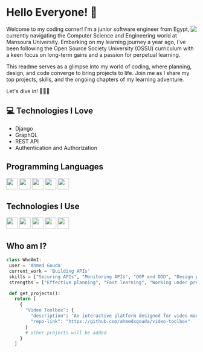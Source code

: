 # Hello Everyone! :wave:

<img src="https://github.com/user-attachments/assets/b265a8ce-4a77-4af6-802a-ffb5054dd716" align="right">


Welcome to my coding corner! I'm a junior software engineer from Egypt, currently navigating the Computer Science and Engineering world at Mansoura University. Embarking on my learning journey a year ago, I've been following the Open Source Society University (OSSU) curriculum with a keen focus on long-term gains and a passion for perpetual learning.

This readme serves as a glimpse into my world of coding, where planning, design, and code converge to bring projects to life. Join me as I share my top projects, skills, and the ongoing chapters of my learning adventure.

Let's dive in! 👨‍💻✨

## :computer: Technologies I Love
* Django
* GraphQL
* REST API
* Authentication and Authorization

## Programming Languages
<img src="https://github.com/user-attachments/assets/d51cdad2-8cab-41e8-b043-9f9ea5582a8d" width='30' />
<img src="https://github.com/user-attachments/assets/91cc0cd5-6b71-4b92-94eb-851cf75143c3" width='30' />
<img src="https://github.com/user-attachments/assets/f16b94ee-a7a6-443e-9340-019f732b3dac" width='30' />
<img src="https://github.com/user-attachments/assets/3268c07d-2d55-4437-b473-3ef1e0d42a85" width='30' />
<img src="https://github.com/user-attachments/assets/415d870a-1c3d-488a-8305-f498310a311c" width='30' />

 ## Technologies I Use
 <img src = 'https://github.com/user-attachments/assets/eb4d8d94-b0f9-4452-972f-ad8661b5a778' width='30'/>
 <img src = 'https://github.com/user-attachments/assets/77822a1b-8ad9-4ab9-a2da-d7eaacb7f8a4' width='30'/>
 <img src = 'https://github.com/user-attachments/assets/e60e0af0-9f13-4386-a3dc-795ed7d313b2' width='30'/>
 <img src = 'https://github.com/user-attachments/assets/f29acc53-d169-4649-a541-eb61a1011bf8' width='30'/>
 <img src = 'https://github.com/user-attachments/assets/87dda01d-6bd1-4754-b737-50fe52ba0b15' width='30'/>

 ## Who am I?
 ```python
class WhoAmI:
  user = 'Ahmed Gouda'
  current_work = 'Building APIs'
  skills = ["Securing APIs", "Monitoring APIs", "OOP and OOD", "Design patterns", "Algorithms and Data Structures"]
  strengths = ["Effective planning", "Fast learning", "Working under pressure"]

  def get_projects():
    return [
      {
        "Video Toolbox": {
          "description": "An interactive platform designed for video manipulation, offering features like merging, clipping, converting, and embedding. Stay tuned for potential additional features!",
          "repo-link": "https://github.com/ahmedxgouda/video-toolbox"
        }
        # other projects will be added
      }
    ]
 ```
